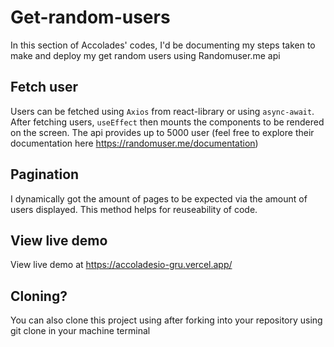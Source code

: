﻿# Get-random-users
 In this section of Accolades' codes, I'd be documenting my steps taken to make and deploy my get random users using Randomuser.me api
 
 ## Fetch user
 Users can be fetched using `Axios` from react-library or using `async-await`. After fetching users, `useEffect` then mounts the components to be rendered on the screen.
 The api provides up to 5000 user (feel free to explore their documentation here https://randomuser.me/documentation)
 
 ## Pagination
 I dynamically got the amount of pages to be expected via the amount of users displayed. This method helps for reuseability of code.
  
 ## View live demo
 View live demo at https://accoladesio-gru.vercel.app/
 
 ## Cloning?
 You can also clone this project using after forking into your repository using git clone in your machine terminal
